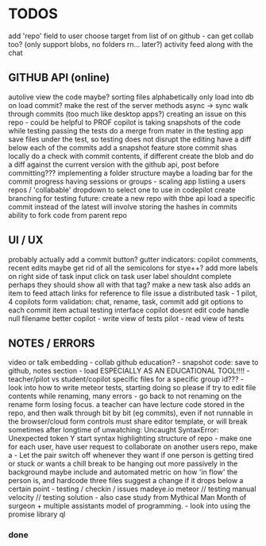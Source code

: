 TODOS
=====

add 'repo' field to user
choose target from list of on github - can get collab too?
(only support blobs, no folders rn... later?)
activity feed along with the chat


## GITHUB API (online)

autolive view the code maybe?
sorting files alphabetically
only load into db on load commit?
make the rest of the server methods async -> sync
walk through commits (too much like desktop apps?)
creating an issue on this repo - could be helpful to PROF
copilot is taking snapshots of the code while testing
passing the tests do a merge from mater in the testing app
save files under the test, so testing does not disrupt the editing
have a diff below each of the commits
add a snapshot feature
store commit shas locally
do a check with commit contents, if different create the blob and do a diff
against the current version with the github api, post before committing???
implementing a folder structure
maybe a loading bar for the commit progress
having sessions or groups - scaling app
listiing a users repos / 'collabable'
dropdown to select one to use in codepilot
create branching for testing
future: create a new repo with thbe api
load a specific commit instead of the latest
will involve storing the hashes in commits
ability to fork code from parent repo


## UI / UX

probably actually add a commit button?
gutter indicators: copilot comments, recent edits
maybe get rid of all the semicolons for stye++?
add more labels on right side of task input
click on task user label shouldnt complete
perhaps they should show all with that tag?
make a new task also adds an item to feed
attach links for reference to file issue
a distributed task - 1 pilot, 4 copilots
form validation: chat, rename, task, commit
add git options to each commit item
actual testing interface
copilot doesnt edit code
handle null filename better
copilot - write view of tests
pilot - read view of tests


## NOTES / ERRORS

video or talk embedding - collab github education? - snapshot code: save to
github, notes section - load ESPECIALLY AS AN EDUCATIONAL TOOL!!!! -
teacher/pilot vs student/copilot specific files for a specific group id??? -
look into how to write meteor tests, starting doing so please if try to edit
file contents while renaming, many errors - go back to not renaming on the
rename form losing focus. a teacher can have lecture code stored in the repo,
and then walk through bit by bit (eg commits), even if not runnable in the
browser/cloud form controls must share editor template, or will break sometimes
after longtime of unwatching: Uncaught SyntaxError: Unexpected token Y start
syntax highlighting structure of repo - make one for each user, have user
request to collaborate on another users repo, make a - Let the pair switch off
whenever they want if one person is getting tired or stuck or wants a chill
break to be hanging out more passively in the background maybe include and
automated metric on how 'in flow' the person is, and hardcode three files
suggest a change if it drops below a certain point - testing / checkin / issues
madeye.io meteor // testing manual velocity // testing solution - also case
study from Mythical Man Month of surgeon + multiple assistants model of
programming. - look into using the promise library ql


### done

<!--
hardcode three files
set up iframe html
writing to the contents of a sharejs document
loading content from a repo into files, then docs
make show / hide (hide completed) button
bug - clicking on box doesnt disable it??
EDITING GITHUB PERMISSION REQUESTS:
testing out pushing to an existing repo
loading a repos content, commit history
reconfigure public only repos
change template based on roles
making the task items more usable
conflict with sharejs and docs??? renaming to files
probably something to do with using autopublish
removing login with email (just github)
have a link to rename or edit the project files...
looking at roles, changing editing profiles
make login info pop to the left | align it right
deleting and renaming button (NOW DOES) work
chat: only show initials for briefness?
github integration
make message box look nicer
remove autopublish, p/s specific datasets
have partially curved border, lower ace
make prompt to open new file on close
color rename/delete buttons on hover
if no files yet, say clicknew in list
squash preforked git history
make the chat list nicer
insert a better glyph for the current file
make settings panel info boex success?
tabbed user interface - elseif in meteor?
or rather how to do some routing in meteor
clicking on a file should go to edit tab
making a message with the commit
just make rename field focus a function
when make a newfile, autofocus rename
autofocus namefield on rename
clean up css duplication rules
option to pick roles
basic roles management
-->
